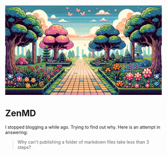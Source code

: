 ![Zen Digital Garden](./assets/digital_garden.webp)

# ZenMD

I stopped blogging a while ago. Trying to find out why. Here is an attempt in answering: 

> Why can't publishing a folder of markdown files take less than 3 steps?